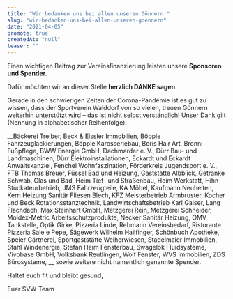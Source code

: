 ```yaml
---
title: "Wir bedanken uns bei allen unseren Gönnern!"
slug: "wir-bedanken-uns-bei-allen-unseren-goennern"
date: "2021-04-05"
promote: true
createdAt: "null"
teaser: ""
---
```

Einen wichtigen Beitrag zur Vereinsfinanzierung leisten unsere **Sponsoren und Spender.**


Dafür möchten wir an dieser Stelle **herzlich DANKE sagen**.


Gerade in den schwierigen Zeiten der Corona-Pandemie ist es gut zu wissen, dass der Sportverein Walddorf von so vielen, treuen Gönnern weiterhin unterstützt wird – das ist nicht selbst verständlich! Unser Dank gilt (Nennung in alphabetischer Reihenfolge):


 __Bäckerei Treiber, Beck &amp; Eissler Immobilien, Böpple Fahrzeuglackierungen, Böpple Karosseriebau, Boris Hair Art, Bronni Fußpflege, BWW Energie GmbH, Dachmarder e. V., Dürr Bau- und Landmaschinen, Dürr Elektroinstallationen, Eckardt und Eckardt Anwaltskanzlei, Fenchel Wohnfaszination, Förderkreis Jugendsport e. V., FTB Thomas Breuer, Füssel Bad und Heizung, Gaststätte Albblick, Getränke Schwab, Glas und Bad, Heim Tief- und Straßenbau, Heim Werkstatt, Hihn Stuckateurbetrieb, JMS Fahrzeugteile, KA Möbel, Kaufmann Neuheiten, Kern Heizung Sanitär Fliesen Blech, KFZ Meisterbetrieb Armbruster, Kocher und Beck Rotationsstanztechnik, Landwirtschaftsbetrieb Karl Gaiser, Lang Flachdach, Max Steinhart GmbH, Metzgerei Rein, Metzgerei Schneider, Moldex-Metric Arbeitsschutzprodukte, Necker Sanitär Heizung, OMV Tankstelle, Optik Girke, Pizzeria Linde, Rebmann Vereinsbedarf, Ristorante Pizzeria Sale e Pepe, Sägewerk Wilhelm Hailfinger, Schönbuch Apotheke, Speier Gärtnerei, Sportgaststätte Weiherwiesen, Stadelmaier Immobilien, Stahl Windenergie, Stefan Heim Fensterbau, Swagelok Fluidsysteme, Vivobase GmbH, Volksbank Reutlingen, Wolf Fenster, WVS Immobilien, ZDS Bürosysteme, __ sowie weitere nicht namentlich genannte Spender.


Haltet euch fit und bleibt gesund,


Euer SVW-Team
